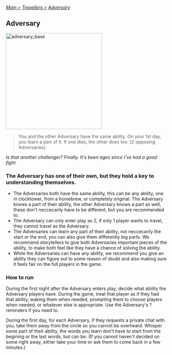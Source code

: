 [*Main >*](https://github.com/PowerofMoll/Mining-Timing---A-fancreation-to-Blood-on-the-Clocktower/blob/main/README.md)
[_Travellers >_](https://github.com/PowerofMoll/Mining-Timing---A-fancreation-to-Blood-on-the-Clocktower/blob/main/Travellers/README.md)
[_Adversary_](https://github.com/PowerofMoll/Mining-Timing---A-fancreation-to-Blood-on-the-Clocktower/blob/main/Travellers/Adversary/README.md)

## Adversary

<img src="https://github.com/user-attachments/assets/58ceada5-2fcb-4468-a8df-cf2af564bff2" alt="adversary_base" width="300" height="300">

> You and the other Adversary have the same ability. On your 1st day, you learn a part of it. If one dies, the other does too. [2 opposing Adversaries]

*Is that another challenger? Finally. It's been ages since I've had a good fight.*

### The Adversary has one of their own, but they hold a key to understanding themselves.
- The Adversaries both have the same ability, this can be any ability, one in clocktower, from a homebrew, or completely original. The Adversary knows a part of their ability, the other Adversary knows a part as well, these don't neccecarily have to be different, but you are recommended to.
- The Adversary can only enter play as 2, if only 1 player wants to travel, they cannot travel as the Adversary.
- The Adversaries can learn any part of their ability, not neccecarily the start or the end, you can also give them differently big parts. We recommend storytellers to give both Adversaries important pieces of the ability, to make both feel like they have a chance of solving the ability.
- While the Adversaries can have any ability, we recommend you give an ability they can figure out to some reason of doubt and also making sure it feels fair on the full players in the game.

### How to run
During the first night after the Adversary enters play, decide what ability the Adversary players have. During the game, treat that player as if they had that ability, waking them when needed, prompting them to choose players when needed, or whatever else is appropriate. Use the Adversary's ? reminders if you need to.

During the first day, for each Adversary, if they requests a private chat with you, take them away from the circle so you cannot be overheard. Whisper some part of their ability, the words you learn don't have to start from the begining or the last words, but can be. (If you cannot haven't decided on some right away, either take your time or ask them to come back in a few minutes.)
